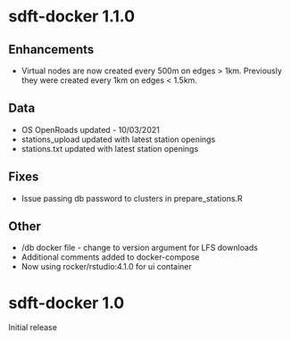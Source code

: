 # sdft-docker 1.1.0

## Enhancements

* Virtual nodes are now created every 500m on edges > 1km. Previously they were 
created every 1km on edges < 1.5km.

## Data

* OS OpenRoads updated - 10/03/2021
* stations_upload updated with latest station openings
* stations.txt updated with latest station openings

## Fixes

* Issue passing db password to clusters in prepare_stations.R

## Other

* /db docker file - change to version argument for LFS downloads
* Additional comments added to docker-compose
* Now using rocker/rstudio:4.1.0 for ui container


# sdft-docker 1.0

Initial release
